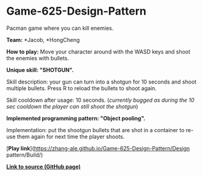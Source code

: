 # Game-625-Design-Pattern
Pacman game where you can kill enemies. 


**Team:**
*Jacob, 
*HongCheng


**How to play:** 
Move your character around with the WASD keys and shoot the enemies with bullets. 



**Unique skill: "SHOTGUN".**

Skill description: your gun can turn into a shotgun for 10 seconds and shoot multiple bullets. Press R to reload the bullets to shoot again. 

Skill cooldown after usage: 10 seconds. (_currently bugged as during the 10 sec cooldown the player can still shoot the shotgun_)



**Implemented programming pattern: "Object pooling".**

Implementation: put the shootgun bullets that are shot in a container to re-use them again for next time the player shoots. 




[**Play link**](https://zhang-ale.github.io/Game-625-Design-Pattern/Design pattern/Build/) 

[**Link to source (GitHub page)**](https://github.com/Zhang-Ale/Game-625-Design-Pattern) 
